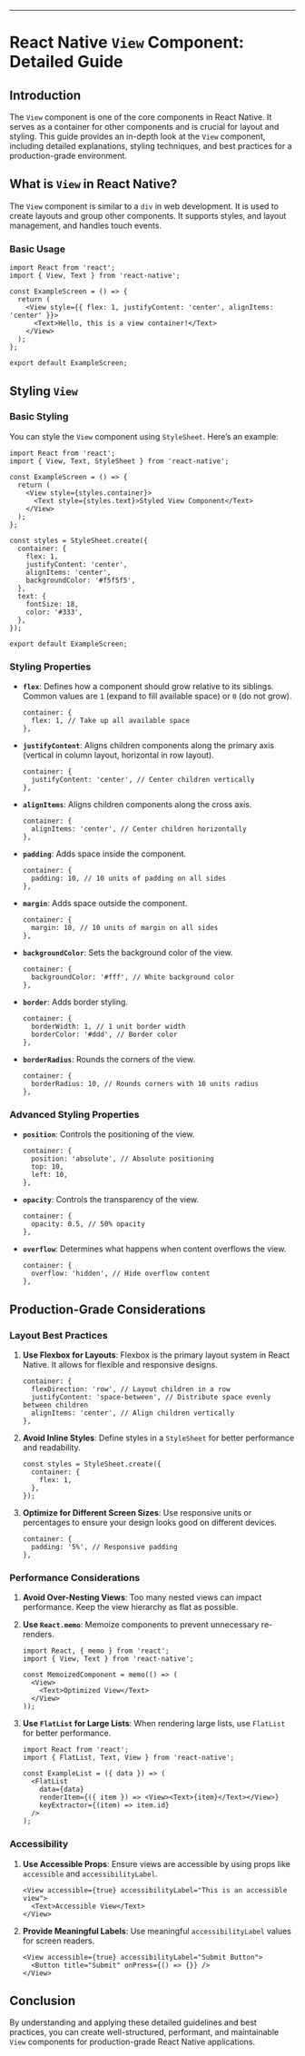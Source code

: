 
---

# React Native `View` Component: Detailed Guide

## Introduction

The `View` component is one of the core components in React Native. It serves as a container for other components and is crucial for layout and styling. This guide provides an in-depth look at the `View` component, including detailed explanations, styling techniques, and best practices for a production-grade environment.

## What is `View` in React Native?

The `View` component is similar to a `div` in web development. It is used to create layouts and group other components. It supports styles, and layout management, and handles touch events.

### Basic Usage

```tsx
import React from 'react';
import { View, Text } from 'react-native';

const ExampleScreen = () => {
  return (
    <View style={{ flex: 1, justifyContent: 'center', alignItems: 'center' }}>
      <Text>Hello, this is a view container!</Text>
    </View>
  );
};

export default ExampleScreen;
```

## Styling `View`

### Basic Styling

You can style the `View` component using `StyleSheet`. Here’s an example:

```tsx
import React from 'react';
import { View, Text, StyleSheet } from 'react-native';

const ExampleScreen = () => {
  return (
    <View style={styles.container}>
      <Text style={styles.text}>Styled View Component</Text>
    </View>
  );
};

const styles = StyleSheet.create({
  container: {
    flex: 1,
    justifyContent: 'center',
    alignItems: 'center',
    backgroundColor: '#f5f5f5',
  },
  text: {
    fontSize: 18,
    color: '#333',
  },
});

export default ExampleScreen;
```

### Styling Properties

- **`flex`**: Defines how a component should grow relative to its siblings. Common values are `1` (expand to fill available space) or `0` (do not grow).
  ```tsx
  container: {
    flex: 1, // Take up all available space
  },
  ```

- **`justifyContent`**: Aligns children components along the primary axis (vertical in column layout, horizontal in row layout).
  ```tsx
  container: {
    justifyContent: 'center', // Center children vertically
  },
  ```

- **`alignItems`**: Aligns children components along the cross axis.
  ```tsx
  container: {
    alignItems: 'center', // Center children horizontally
  },
  ```

- **`padding`**: Adds space inside the component.
  ```tsx
  container: {
    padding: 10, // 10 units of padding on all sides
  },
  ```

- **`margin`**: Adds space outside the component.
  ```tsx
  container: {
    margin: 10, // 10 units of margin on all sides
  },
  ```

- **`backgroundColor`**: Sets the background color of the view.
  ```tsx
  container: {
    backgroundColor: '#fff', // White background color
  },
  ```

- **`border`**: Adds border styling.
  ```tsx
  container: {
    borderWidth: 1, // 1 unit border width
    borderColor: '#ddd', // Border color
  },
  ```

- **`borderRadius`**: Rounds the corners of the view.
  ```tsx
  container: {
    borderRadius: 10, // Rounds corners with 10 units radius
  },
  ```

### Advanced Styling Properties

- **`position`**: Controls the positioning of the view.
  ```tsx
  container: {
    position: 'absolute', // Absolute positioning
    top: 10,
    left: 10,
  },
  ```

- **`opacity`**: Controls the transparency of the view.
  ```tsx
  container: {
    opacity: 0.5, // 50% opacity
  },
  ```

- **`overflow`**: Determines what happens when content overflows the view.
  ```tsx
  container: {
    overflow: 'hidden', // Hide overflow content
  },
  ```

## Production-Grade Considerations

### Layout Best Practices

1. **Use Flexbox for Layouts**: Flexbox is the primary layout system in React Native. It allows for flexible and responsive designs.

   ```tsx
   container: {
     flexDirection: 'row', // Layout children in a row
     justifyContent: 'space-between', // Distribute space evenly between children
     alignItems: 'center', // Align children vertically
   },
   ```

2. **Avoid Inline Styles**: Define styles in a `StyleSheet` for better performance and readability.

   ```tsx
   const styles = StyleSheet.create({
     container: {
       flex: 1,
     },
   });
   ```

3. **Optimize for Different Screen Sizes**: Use responsive units or percentages to ensure your design looks good on different devices.

   ```tsx
   container: {
     padding: '5%', // Responsive padding
   },
   ```

### Performance Considerations

1. **Avoid Over-Nesting Views**: Too many nested views can impact performance. Keep the view hierarchy as flat as possible.

2. **Use `React.memo`**: Memoize components to prevent unnecessary re-renders.

   ```tsx
   import React, { memo } from 'react';
   import { View, Text } from 'react-native';

   const MemoizedComponent = memo(() => (
     <View>
       <Text>Optimized View</Text>
     </View>
   ));
   ```

3. **Use `FlatList` for Large Lists**: When rendering large lists, use `FlatList` for better performance.

   ```tsx
   import React from 'react';
   import { FlatList, Text, View } from 'react-native';

   const ExampleList = ({ data }) => (
     <FlatList
       data={data}
       renderItem={({ item }) => <View><Text>{item}</Text></View>}
       keyExtractor={(item) => item.id}
     />
   );
   ```

### Accessibility

1. **Use Accessible Props**: Ensure views are accessible by using props like `accessible` and `accessibilityLabel`.

   ```tsx
   <View accessible={true} accessibilityLabel="This is an accessible view">
     <Text>Accessible View</Text>
   </View>
   ```

2. **Provide Meaningful Labels**: Use meaningful `accessibilityLabel` values for screen readers.

   ```tsx
   <View accessible={true} accessibilityLabel="Submit Button">
     <Button title="Submit" onPress={() => {}} />
   </View>
   ```

## Conclusion

By understanding and applying these detailed guidelines and best practices, you can create well-structured, performant, and maintainable `View` components for production-grade React Native applications.

```
